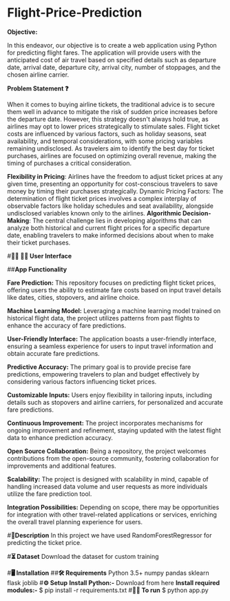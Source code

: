 # Flight-Price-Prediction

**Objective:**

In this endeavor, our objective is to create a web application using Python for predicting flight fares. The application will provide users with the anticipated cost of air travel based on specified details such as departure date, arrival date, departure city, arrival city, number of stoppages, and the chosen airline carrier.

**Problem Statement ❓**

When it comes to buying airline tickets, the traditional advice is to secure them well in advance to mitigate the risk of sudden price increases before the departure date. However, this strategy doesn't always hold true, as airlines may opt to lower prices strategically to stimulate sales. Flight ticket costs are influenced by various factors, such as holiday seasons, seat availability, and temporal considerations, with some pricing variables remaining undisclosed. As travelers aim to identify the best day for ticket purchases, airlines are focused on optimizing overall revenue, making the timing of purchases a critical consideration.

**Flexibility in Pricing**: Airlines have the freedom to adjust ticket prices at any given time, presenting an opportunity for cost-conscious travelers to save money by timing their purchases strategically.
Dynamic Pricing Factors: The determination of flight ticket prices involves a complex interplay of observable factors like holiday schedules and seat availability, alongside undisclosed variables known only to the airlines.
**Algorithmic Decision-Making**: The central challenge lies in developing algorithms that can analyze both historical and current flight prices for a specific departure date, enabling travelers to make informed decisions about when to make their ticket purchases.

#**🧑‍💻 🧑‍🎓 User Interface**

##**App Functionality**

**Fare Prediction:** This repository focuses on predicting flight ticket prices, offering users the ability to estimate fare costs based on input travel details like dates, cities, stopovers, and airline choice.

**Machine Learning Model:** Leveraging a machine learning model trained on historical flight data, the project utilizes patterns from past flights to enhance the accuracy of fare predictions.

**User-Friendly Interface:** The application boasts a user-friendly interface, ensuring a seamless experience for users to input travel information and obtain accurate fare predictions.

**Predictive Accuracy:** The primary goal is to provide precise fare predictions, empowering travelers to plan and budget effectively by considering various factors influencing ticket prices.

**Customizable Inputs:** Users enjoy flexibility in tailoring inputs, including details such as stopovers and airline carriers, for personalized and accurate fare predictions.

**Continuous Improvement:** The project incorporates mechanisms for ongoing improvement and refinement, staying updated with the latest flight data to enhance prediction accuracy.

**Open Source Collaboration:** Being a repository, the project welcomes contributions from the open-source community, fostering collaboration for improvements and additional features.


**Scalability:** The project is designed with scalability in mind, capable of handling increased data volume and user requests as more individuals utilize the fare prediction tool.

**Integration Possibilities:** Depending on scope, there may be opportunities for integration with other travel-related applications or services, enriching the overall travel planning experience for users.

#**📝Description**
In this project we have used RandomForestRegressor for predicting the ticket price.

#**⏳ Dataset**
Download the dataset for custom training

#**🖥️ Installation**
##**🛠️ Requirements**
              Python 3.5+
              numpy
              pandas
              sklearn
              flask
              joblib
#**⚙️ Setup**
**Install Python:-** Download from here
**Install required modules:-**
$ pip install -r requirements.txt
#**👨‍💻 To run**
$ python app.py







